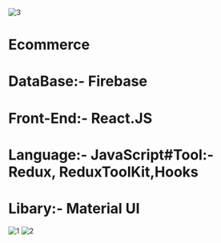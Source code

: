 ![3](https://user-images.githubusercontent.com/60700534/126893926-f71a65a9-4f12-48a8-8d9b-05dad6cd2584.jpg)
# Ecommerce
# DataBase:- Firebase
# Front-End:- React.JS
# Language:- JavaScript#Tool:- Redux, ReduxToolKit,Hooks
# Libary:- Material UI

![1](https://user-images.githubusercontent.com/60700534/126893729-60cfbacf-1886-48a8-982b-f910a608ddd0.jpg)
![2](https://user-images.githubusercontent.com/60700534/126893834-7f4e823f-d7e2-4672-96e6-e79d1394c6fc.jpg)
